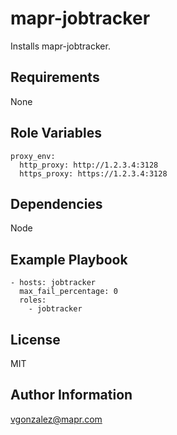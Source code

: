 mapr-jobtracker
========

Installs mapr-jobtracker.

Requirements
------------

None

Role Variables
--------------

```
proxy_env:
  http_proxy: http://1.2.3.4:3128
  https_proxy: https://1.2.3.4:3128
```

Dependencies
------------

Node

Example Playbook
-------------------------

```
- hosts: jobtracker
  max_fail_percentage: 0
  roles:
    - jobtracker
```

License
-------

MIT

Author Information
------------------

vgonzalez@mapr.com